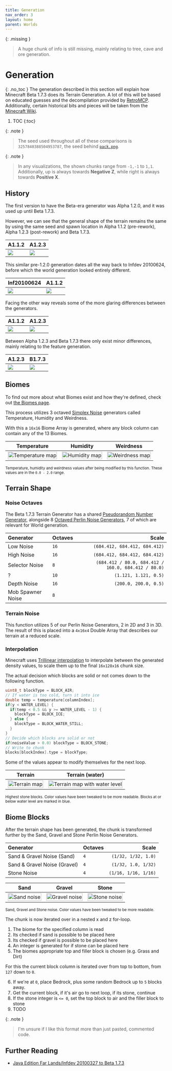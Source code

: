 ```yaml
---
title: Generation
nav_order: 3
layout: home
parent: Worlds
---
```


{: .missing }
> A huge chunk of info is still missing, mainly relating to tree, cave and ore generation.

# Generation
{: .no_toc }
The generation described in this section will explain how Minecraft Beta 1.7.3 does its Terrain Generation. A lot of this will be based on educated guesses and the decompilation provided by [RetroMCP](https://github.com/MCPHackers/RetroMCP-Java). Additionally, certain historical bits and pieces will be taken from the [Minecraft Wiki](https://minecraft.wiki/w/World_generation/History#Beta-era_terrain).

1. TOC
{:toc}

{: .note }
> The seed used throughout all of these comparisons is `3257840388504953787`, the seed behind [`pack.png`](https://minecraftathome.com/projects/packpng.html).

{: .note }
> In any visualizations, the shown chunks range from `-1,-1` to `1,1`. Additionally, up is always towards **Negative Z**, while right is always towards **Positive X**.

## History
The first version to have the Beta-era generator was Alpha 1.2.0, and it was used up until Beta 1.7.3.

However, we can see that the general shape of the terrain remains the same by using the same seed and spawn location in Alpha 1.1.2 (pre-rework), Alpha 1.2.3 (post-rework) and Beta 1.7.3.

| A1.1.2 | A1.2.3 |
| --- | --- |
| ![](images/a112.webp) | ![](images/a123.webp) |

This similar pre-1.2.0 generation dates all the way back to Infdev 20100624, before which the world generation looked entirely different.

| Inf20100624 | A1.1.2 |
| --- | --- |
| ![](images/infdevPack.webp) | ![](images/a112.webp) |

Facing the other way reveals some of the more glaring differences between the generators.

| A1.1.2 | A1.2.3 |
| --- | --- |
| ![](images/a112_pack.webp) | ![](images/a123_pack.webp) |

Between Alpha 1.2.3 and Beta 1.7.3 there only exist minor differences, mainly relating to the feature generation.

| A1.2.3 | B1.7.3 |
| --- | --- |
| ![](images/a123_pack.webp) | ![](images/b173_pack.webp) |

## Biomes
To find out more about what Biomes exist and how they're defined, check out [the Biomes page](biomes).

This process utilizes 3 octaved [Simplex Noise](../technical/noise#simplex-noise) generators called Temperature, Humidity and Weirdness.

With this a `16x16` Biome Array is generated, where any block column can contain any of the 13 Biomes.

| Temperature | Humidity | Weirdness |
| :---: | :---: | :---: |
| <img src="images/temperaturePost.png" alt="Temperature map" style="image-rendering: pixelated; width: 100%"> | <img src="images/humidityPost.png" alt="Humidity map" style="image-rendering: pixelated; width: 100%"> | <img src="images/weirdness.png" alt="Weirdness map" style="image-rendering: pixelated; width: 100%"> |

<sub>Temperature, humidity and weirdness values after being modified by this function. These values are in the `0.0 - 2.0` range.</sub>

## Terrain Shape
### Noise Octaves
The Beta 1.7.3 Terrain Generator has a shared [Pseudorandom Number Generator](../technical/random), alongside 8 [Octaved Perlin Noise Generators](../technical/noise), 7 of which are relevant for World generation.

| Generator | Octaves | Scale |
| :--- | --- | ---: |
| Low Noise | `16` | `(684.412, 684.412, 684.412)` |
| High Noise | `16` | `(684.412, 684.412, 684.412)` |
| Selector Noise | `8` | `(684.412 / 80.0, 684.412 / 160.0, 684.412 / 80.0)` |
| ? | `10` | `(1.121, 1.121, 0.5)` |
| Depth Noise | `16` | `(200.0, 200.0, 0.5)` |
| Mob Spawner Noise | `8` | |

### Terrain Noise
This function utilizes 5 of our Perlin Noise Generators, 2 in 2D and 3 in 3D.
The result of this is placed into a `4x16x4` Double Array that describes our terrain at a reduced scale.

### Interpolation
Minecraft uses [Trillinear interpolation](https://en.wikipedia.org/wiki/Trilinear_interpolation) to interpolate between the generated density values, to scale them up to the final `16x128x16` chunk size.

The actual decision which blocks are solid or not comes down to the following function.
```c
uint8_t blockType = BLOCK_AIR;
// If water is too cold, turn it into ice
double temp = temperature[columnIndex];
if(y < WATER_LEVEL) {
  if(temp < 0.5 && y >= WATER_LEVEL - 1) {
    blockType = BLOCK_ICE;
  } else {
    blockType = BLOCK_WATER_STILL;
  }
}
// Decide which blocks are solid or not
if(noiseValue > 0.0) blockType = BLOCK_STONE;
// Write to chunk
blocks[blockIndex].type = blockType;
```
Some of the values appear to modify themselves for the next loop.

| Terrain | Terrain (water) |
| --- | --- |
| <img src="images/terrain.png" alt="Terrain map" style="image-rendering: pixelated; width: 100%"> | <img src="images/terrainWater.png" alt="Terrain map with water level" style="image-rendering: pixelated; width: 100%"> |

<sub>Highest stone blocks. Color values have been tweaked to be more readable.
Blocks at or below water level are marked in blue.</sub>

## Biome Blocks
After the terrain shape has been generated, the chunk is transformed further by the Sand, Gravel and Stone Perlin Noise Generators.

| Generator | Octaves | Scale |
| :--- | --- | ---: |
| Sand & Gravel Noise (Sand) | `4` | `(1/32, 1/32, 1.0)` |
| Sand & Gravel Noise (Gravel) | `4` | `(1/32, 1.0, 1/32)` |
| Stone Noise | `4` | `(1/16, 1/16, 1/16)` |

| Sand | Gravel | Stone |
| --- | --- | --- |
| <img src="images/sandNoise.png" alt="Sand noise" style="image-rendering: pixelated; width: 100%"> | <img src="images/gravelNoise.png" alt="Gravel noise" style="image-rendering: pixelated; width: 100%"> | <img src="images/stoneNoise.png" alt="Stone noise" style="image-rendering: pixelated; width: 100%"> |

<sub>Sand, Gravel and Stone noise. Color values have been tweaked to be more readable.</sub>

The chunk is now iterated over in a nested x and z for-loop.
1. The biome for the specified column is read
2. Its checked if sand is possible to be placed here 
3. Its checked if gravel is possible to be placed here 
4. An integer is generated for if stone can be placed here
5. The biomes appropriate top and filler block is chosen (e.g. Grass and Dirt)

For this the current block column is iterated over from top to bottom, from `127` down to `0`.

6. If we're at `0`, place Bedrock, plus some random Bedrock up to `5` blocks away.
7. Get the current block, if it's air go to next loop, if its stone, continue
8. If the stone integer is `<= 0`, set the top block to air and the filler block to stone
9. TODO

{: .note }
> I'm unsure if I like this format more than just pasted, commented code.

<script>
  document.addEventListener("DOMContentLoaded", function () {
    mediumZoom('img', {
      margin: 10,
      background: '#000000CC'
    });
  });
</script>

## Further Reading
- [Java Edition Far Lands/Infdev 20100327 to Beta 1.7.3](https://minecraft.wiki/w/Java_Edition_Far_Lands/Infdev_20100327_to_Beta_1.7.3)